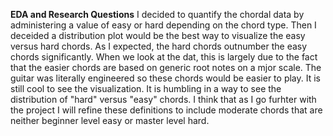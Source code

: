 
**EDA and Research Questions**
I decided to quantify the chordal data by administering a value of easy or hard depending on the chord type. Then I deceided a distribution plot would be the best way to visualize the easy versus hard chords. As I expected, the hard chords outnumber the easy chords significantly. When we look at the dat, this is largely due to the fact that the easier chords are based on generic root notes on a mjor scale. The guitar was literally engineered so these chords would be easier to play. It is still cool to see the visualization. It is humbling in a way to see the distribution of "hard" versus "easy" chords. I think that as I go furhter with the project I will refine these definitions to include moderate chords that are neither beginner level easy or master level hard. 
